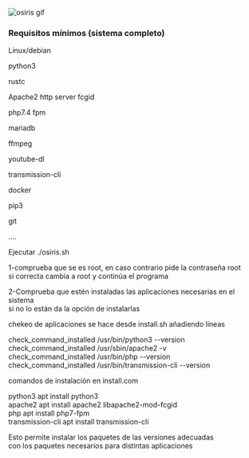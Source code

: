![osiris gif](https://vtwitt.com/jsa/osiris.gif)


<h3>Requisitos mínimos (sistema completo)</h3>

Linux/debian

python3

rustc

Apache2 http server fcgid

php7.4 fpm

mariadb

ffmpeg

youtube-dl

transmission-cli

docker

pip3

git 

....

Ejecutar ./osiris.sh


1-comprueba que se es root, en caso contrario pide la contraseña root  
  si correcta cambia a root y continúa el programa  
  
2-Comprueba que estén instaladas las aplicaciones necesarias en el sistema  
  si no lo están da la opción de instalarlas    

chekeo de aplicaciones se hace desde install.sh añadiendo líneas  

check_command_installed /usr/bin/python3 --version   
check_command_installed /usr/sbin/apache2 -v   
check_command_installed /usr/bin/php --version   
check_command_installed /usr/bin/transmission-cli --version   


comandos de instalación en install.com  

python3		apt install python3   
apache2		apt install apache2 libapache2-mod-fcgid  
php			apt install php7-fpm  
transmission-cli	apt install transmission-cli  


Esto permite instalar los paquetes de las versiones adecuadas  
con los paquetes necesarios para distintas aplicaciones  





